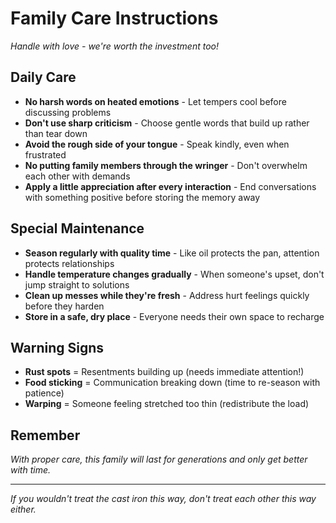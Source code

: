# Family Care Instructions
*Handle with love - we're worth the investment too!*

## Daily Care
- **No harsh words on heated emotions** - Let tempers cool before discussing problems
- **Don't use sharp criticism** - Choose gentle words that build up rather than tear down  
- **Avoid the rough side of your tongue** - Speak kindly, even when frustrated
- **No putting family members through the wringer** - Don't overwhelm each other with demands
- **Apply a little appreciation after every interaction** - End conversations with something positive before storing the memory away

## Special Maintenance  
- **Season regularly with quality time** - Like oil protects the pan, attention protects relationships
- **Handle temperature changes gradually** - When someone's upset, don't jump straight to solutions
- **Clean up messes while they're fresh** - Address hurt feelings quickly before they harden
- **Store in a safe, dry place** - Everyone needs their own space to recharge

## Warning Signs
- **Rust spots** = Resentments building up (needs immediate attention!)
- **Food sticking** = Communication breaking down (time to re-season with patience)
- **Warping** = Someone feeling stretched too thin (redistribute the load)

## Remember
*With proper care, this family will last for generations and only get better with time.*

---
*If you wouldn't treat the cast iron this way, don't treat each other this way either.*